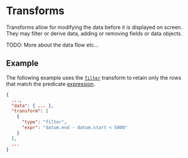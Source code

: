 # Transforms

Transforms allow for modifying the data before it is displayed on screen.
They may filter or derive data, adding or removing fields or data objects.

TODO: More about the data flow etc...

## Example

The following example uses the [`filter`](filter.md) transform to retain
only the rows that match the predicate [expression](../expressions.md).

```json
{
  ...,
  "data": { ... },
  "transform": [
    {
      "type": "filter",
      "expr": "datum.end - datum.start < 5000"
    }
  ],
  ...
}
```
